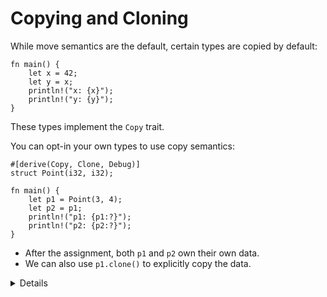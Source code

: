 # Copying and Cloning

While move semantics are the default, certain types are copied by default:

```rust,editable
fn main() {
    let x = 42;
    let y = x;
    println!("x: {x}");
    println!("y: {y}");
}
```

These types implement the `Copy` trait.

You can opt-in your own types to use copy semantics:

```rust,editable
#[derive(Copy, Clone, Debug)]
struct Point(i32, i32);

fn main() {
    let p1 = Point(3, 4);
    let p2 = p1;
    println!("p1: {p1:?}");
    println!("p2: {p2:?}");
}
```

* After the assignment, both `p1` and `p2` own their own data.
* We can also use `p1.clone()` to explicitly copy the data.

<details>

Copying and cloning are not the same thing:

* Copying refers to bitwise copies of memory regions and does not work on arbitrary objects.
* Cloning is a more general operation and also allows for custom behavior by implementing the `Clone` trait.
* Copying does not work on types that implement the `Drop` trait.

In the above example, try the following:

* Add a `String` field to `struct Point`. It will not compile because `String` is not a `Copy` type.
* Remove `Copy` from the `derive` attribute. The compiler error is now in the `println!` for  `p1`.
* Show that it works if you then clone `p1`.

</details>
